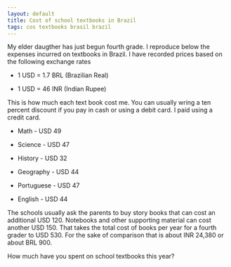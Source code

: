 ```yaml
---
layout: default
title: Cost of school textbooks in Brazil
tags: cos textbooks brasil brazil
---
```


My elder daugther has just begun fourth grade. I reproduce below the expenses incurred on textbooks in Brazil. I have recorded prices based on the following exchange rates

* 1 USD = 1.7 BRL (Brazilian Real)

* 1 USD = 46 INR (Indian Rupee)

This is how much each text book cost me. You can usually wring a ten percent discount if you pay in cash or using a debit card. I paid using a credit card.

* Math - USD 49

* Science - USD 47

* History - USD 32

* Geography - USD 44

* Portuguese - USD 47

* English - USD 44

The schools usually ask the parents to buy story books that can cost an additional USD 120. Notebooks and other supporting material can cost another USD 150. That takes the total cost of books per year for a fourth grader to USD 530. For the sake of comparison that is about INR 24,380 or about BRL 900.

How much have you spent on school textbooks this year?
